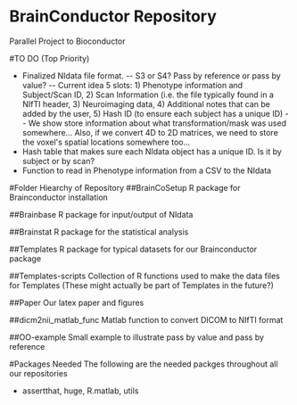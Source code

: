 BrainConductor Repository
=============================
Parallel Project to Bioconductor

#TO DO (Top Priority)
- Finalized NIdata file format. 
 -- S3 or S4? Pass by reference or pass by value?
 -- Current idea 5 slots: 1) Phenotype information and Subject/Scan ID, 2) Scan Information (i.e. the
   file typically found in a NIfTI header, 3) Neuroimaging data, 4) Additional notes that can
   be added by the user, 5) Hash ID (to ensure each subject has a unique ID)
 -- We show store information about what transformation/mask was used somewhere... Also, if 
   we convert 4D to 2D matrices, we need to store the voxel's spatial locations somewhere too...
- Hash table that makes sure each NIdata object has a unique ID. Is it by subject or by scan?
- Function to read in Phenotype information from a CSV to the NIdata

#Folder Hiearchy of Repository
##BrainCoSetup
R package for Brainconductor installation

##Brainbase
R package for input/output of NIdata

##Brainstat
R package for the statistical analysis 

##Templates
R package for typical datasets for our Brainconductor package

##Templates-scripts
Collection of R functions used to make the data files for Templates
(These might actually be part of Templates in the future?)

##Paper
Our latex paper and figures

##dicm2nii\_matlab\_func
Matlab function to convert DICOM to NIfTI format

##OO-example
Small example to illustrate pass by value and pass by reference

#Packages Needed
The following are the needed packges throughout all our repositories
 - assertthat, huge, R.matlab, utils

